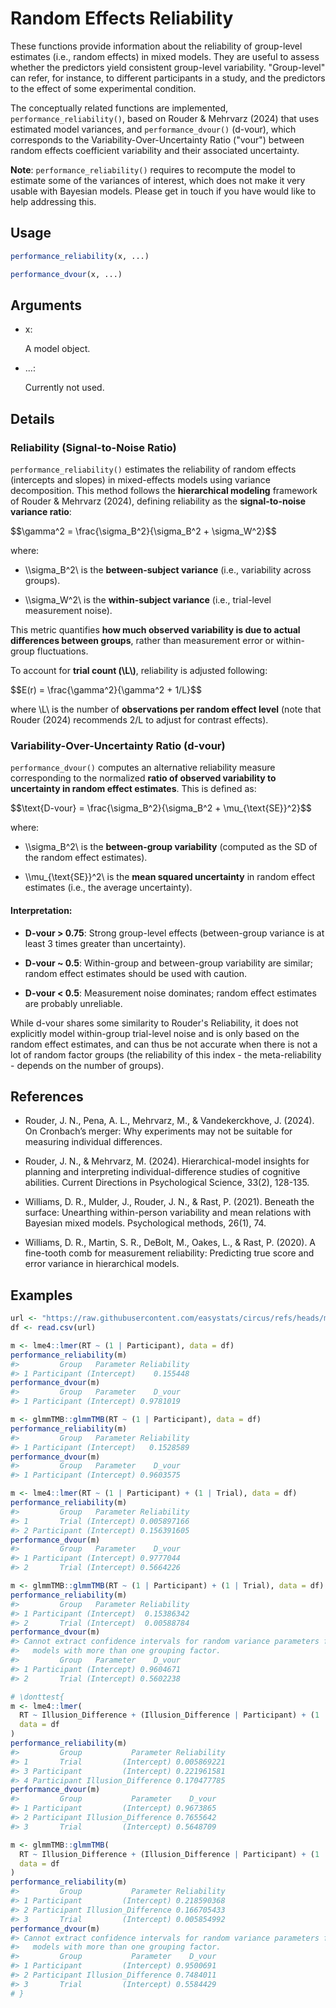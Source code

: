 # Random Effects Reliability

These functions provide information about the reliability of group-level
estimates (i.e., random effects) in mixed models. They are useful to
assess whether the predictors yield consistent group-level variability.
"Group-level" can refer, for instance, to different participants in a
study, and the predictors to the effect of some experimental condition.

The conceptually related functions are implemented,
`performance_reliability()`, based on Rouder & Mehrvarz (2024) that uses
estimated model variances, and `performance_dvour()` (d-vour), which
corresponds to the Variability-Over-Uncertainty Ratio ("vour") between
random effects coefficient variability and their associated uncertainty.

**Note**: `performance_reliability()` requires to recompute the model to
estimate some of the variances of interest, which does not make it very
usable with Bayesian models. Please get in touch if you have would like
to help addressing this.

## Usage

``` r
performance_reliability(x, ...)

performance_dvour(x, ...)
```

## Arguments

- x:

  A model object.

- ...:

  Currently not used.

## Details

### Reliability (Signal-to-Noise Ratio)

`performance_reliability()` estimates the reliability of random effects
(intercepts and slopes) in mixed-effects models using variance
decomposition. This method follows the **hierarchical modeling**
framework of Rouder & Mehrvarz (2024), defining reliability as the
**signal-to-noise variance ratio**:

\$\$\gamma^2 = \frac{\sigma_B^2}{\sigma_B^2 + \sigma_W^2}\$\$

where:

- \\\sigma_B^2\\ is the **between-subject variance** (i.e., variability
  across groups).

- \\\sigma_W^2\\ is the **within-subject variance** (i.e., trial-level
  measurement noise).

This metric quantifies **how much observed variability is due to actual
differences between groups**, rather than measurement error or
within-group fluctuations.

To account for **trial count (\\L\\)**, reliability is adjusted
following:

\$\$E(r) = \frac{\gamma^2}{\gamma^2 + 1/L}\$\$

where \\L\\ is the number of **observations per random effect level**
(note that Rouder (2024) recommends 2/L to adjust for contrast effects).

### Variability-Over-Uncertainty Ratio (d-vour)

`performance_dvour()` computes an alternative reliability measure
corresponding to the normalized **ratio of observed variability to
uncertainty in random effect estimates**. This is defined as:

\$\$\text{D-vour} = \frac{\sigma_B^2}{\sigma_B^2 +
\mu\_{\text{SE}}^2}\$\$

where:

- \\\sigma_B^2\\ is the **between-group variability** (computed as the
  SD of the random effect estimates).

- \\\mu\_{\text{SE}}^2\\ is the **mean squared uncertainty** in random
  effect estimates (i.e., the average uncertainty).

#### Interpretation:

- **D-vour \> 0.75**: Strong group-level effects (between-group variance
  is at least 3 times greater than uncertainty).

- **D-vour ~ 0.5**: Within-group and between-group variability are
  similar; random effect estimates should be used with caution.

- **D-vour \< 0.5**: Measurement noise dominates; random effect
  estimates are probably unreliable.

While d-vour shares some similarity to Rouder's Reliability, it does not
explicitly model within-group trial-level noise and is only based on the
random effect estimates, and can thus be not accurate when there is not
a lot of random factor groups (the reliability of this index - the
meta-reliability - depends on the number of groups).

## References

- Rouder, J. N., Pena, A. L., Mehrvarz, M., & Vandekerckhove, J. (2024).
  On Cronbach’s merger: Why experiments may not be suitable for
  measuring individual differences.

- Rouder, J. N., & Mehrvarz, M. (2024). Hierarchical-model insights for
  planning and interpreting individual-difference studies of cognitive
  abilities. Current Directions in Psychological Science, 33(2),
  128-135.

- Williams, D. R., Mulder, J., Rouder, J. N., & Rast, P. (2021). Beneath
  the surface: Unearthing within-person variability and mean relations
  with Bayesian mixed models. Psychological methods, 26(1), 74.

- Williams, D. R., Martin, S. R., DeBolt, M., Oakes, L., & Rast, P.
  (2020). A fine-tooth comb for measurement reliability: Predicting true
  score and error variance in hierarchical models.

## Examples

``` r
url <- "https://raw.githubusercontent.com/easystats/circus/refs/heads/main/data/illusiongame.csv"
df <- read.csv(url)

m <- lme4::lmer(RT ~ (1 | Participant), data = df)
performance_reliability(m)
#>         Group   Parameter Reliability
#> 1 Participant (Intercept)    0.155448
performance_dvour(m)
#>         Group   Parameter    D_vour
#> 1 Participant (Intercept) 0.9781019

m <- glmmTMB::glmmTMB(RT ~ (1 | Participant), data = df)
performance_reliability(m)
#>         Group   Parameter Reliability
#> 1 Participant (Intercept)   0.1528589
performance_dvour(m)
#>         Group   Parameter    D_vour
#> 1 Participant (Intercept) 0.9603575

m <- lme4::lmer(RT ~ (1 | Participant) + (1 | Trial), data = df)
performance_reliability(m)
#>         Group   Parameter Reliability
#> 1       Trial (Intercept) 0.005897166
#> 2 Participant (Intercept) 0.156391605
performance_dvour(m)
#>         Group   Parameter    D_vour
#> 1 Participant (Intercept) 0.9777044
#> 2       Trial (Intercept) 0.5664226

m <- glmmTMB::glmmTMB(RT ~ (1 | Participant) + (1 | Trial), data = df)
performance_reliability(m)
#>         Group   Parameter Reliability
#> 1 Participant (Intercept)  0.15386342
#> 2       Trial (Intercept)  0.00588784
performance_dvour(m)
#> Cannot extract confidence intervals for random variance parameters from
#>   models with more than one grouping factor.
#>         Group   Parameter    D_vour
#> 1 Participant (Intercept) 0.9604671
#> 2       Trial (Intercept) 0.5602238

# \donttest{
m <- lme4::lmer(
  RT ~ Illusion_Difference + (Illusion_Difference | Participant) + (1 | Trial),
  data = df
)
performance_reliability(m)
#>         Group           Parameter Reliability
#> 1       Trial         (Intercept) 0.005869221
#> 3 Participant         (Intercept) 0.221961581
#> 4 Participant Illusion_Difference 0.170477785
performance_dvour(m)
#>         Group           Parameter    D_vour
#> 1 Participant         (Intercept) 0.9673865
#> 2 Participant Illusion_Difference 0.7655642
#> 3       Trial         (Intercept) 0.5648709

m <- glmmTMB::glmmTMB(
  RT ~ Illusion_Difference + (Illusion_Difference | Participant) + (1 | Trial),
  data = df
)
performance_reliability(m)
#>         Group           Parameter Reliability
#> 1 Participant         (Intercept) 0.218590368
#> 2 Participant Illusion_Difference 0.166705433
#> 3       Trial         (Intercept) 0.005854992
performance_dvour(m)
#> Cannot extract confidence intervals for random variance parameters from
#>   models with more than one grouping factor.
#>         Group           Parameter    D_vour
#> 1 Participant         (Intercept) 0.9500691
#> 2 Participant Illusion_Difference 0.7484011
#> 3       Trial         (Intercept) 0.5584429
# }
```
